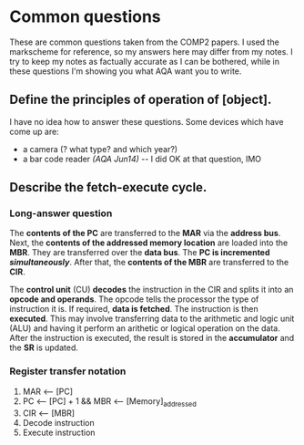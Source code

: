 Common questions
================

These are common questions taken from the COMP2 papers. I used the
markscheme for reference, so my answers here may differ from my notes. I
try to keep my notes as factually accurate as I can be bothered, while
in these questions I'm showing you what AQA want you to write.


Define the principles of operation of [object].
-----------------------------------------------

I have no idea how to answer these questions. Some devices which have
come up are:

  * a camera (? what type? and which year?)
  * a bar code reader *(AQA Jun14)* -- I did OK at that question, IMO


Describe the fetch-execute cycle.
---------------------------------

### Long-answer question

The **contents of the PC** are transferred to the **MAR** via the
**address bus**.  Next, the **contents of the addressed memory
location** are loaded into the **MBR**. They are transferred over the
**data bus**. The **PC is incremented** ***simultaneously***. After
that, the **contents of the MBR** are transferred to the **CIR**.

The **control unit** (CU) **decodes** the instruction in the CIR and
splits it into an **opcode and operands**. The opcode tells the
processor the type of instruction it is. If required, **data is
fetched**. The instruction is then **executed**. This may involve
transferring data to the arithmetic and logic unit (ALU) and having it
perform an arithetic or logical operation on the data. After the
instruction is executed, the result is stored in the **accumulator** and
the **SR** is updated.


### Register transfer notation

  1. MAR <-- [PC]
  2. PC <-- [PC] + 1 && MBR <-- [Memory]<sub>addressed</sub>
  3. CIR <-- [MBR]
  4. Decode instruction
  5. Execute instruction
